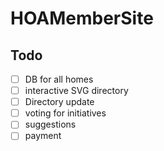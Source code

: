 # HOAMemberSite

## Todo
- [ ] DB for all homes
- [ ] interactive SVG directory
- [ ] Directory update
- [ ] voting for initiatives
- [ ] suggestions
- [ ] payment
